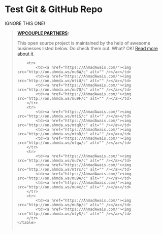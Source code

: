 # Test Git & GitHub Repo

IGNORE THIS ONE!

> <strong><a href="https://WPCouple.com/partners">WPCOUPLE PARTNERS</a>:</strong>
    <p>This open source project is maintained by the help of awesome businesses listed below. Do check them out. What? OK! <a href="https://WPCouple.com/partners">Read more about it</a>.</p>
    <table width='100%'>
        
        <tr>
            <td><a href="https://AhmadAwais.com/"><img src="http://on.ahmda.ws/mu6W/c" alt="" /></a></td>
            <td><a href="https://AhmadAwais.com/"><img src="http://on.ahmda.ws/mtiU/c" alt="" /></a></td>
            <td><a href="https://AhmadAwais.com/"><img src="http://on.ahmda.ws/mu7O/c" alt="" /></a></td>
            <td><a href="https://AhmadAwais.com/"><img src="http://on.ahmda.ws/mu9F/c" alt="" /></a></td>
        </tr>
        <tr>
            <td><a href="https://AhmadAwais.com/"><img src="http://on.ahmda.ws/mtiS/c" alt="" /></a></td>
            <td><a href="https://AhmadAwais.com/"><img src="http://on.ahmda.ws/mtqR/c" alt="" /></a></td>
            <td><a href="https://AhmadAwais.com/"><img src="http://on.ahmda.ws/mtoD/c" alt="" /></a></td>
            <td><a href="https://AhmadAwais.com/"><img src="http://on.ahmda.ws/mtqw/c" alt="" /></a></td>
        </tr>
        <tr>
            <td><a href="https://AhmadAwais.com/"><img src="http://on.ahmda.ws/mu7e/c" alt="" /></a></td>
            <td><a href="https://AhmadAwais.com/"><img src="http://on.ahmda.ws/mtrs/c" alt="" /></a></td>
            <td><a href="https://AhmadAwais.com/"><img src="http://on.ahmda.ws/mu9A/c" alt="" /></a></td>
            <td><a href="https://AhmadAwais.com/"><img src="http://on.ahmda.ws/mu4x/c" alt="" /></a></td>
        </tr>
        <tr>
            <td><a href="https://AhmadAwais.com/"><img src="http://on.ahmda.ws/mu8p/c" alt="" /></a></td>
            <td><a href="https://AhmadAwais.com/"><img src="http://on.ahmda.ws/mtyS/c" alt="" /></a></td>
        </tr>
    </table>
